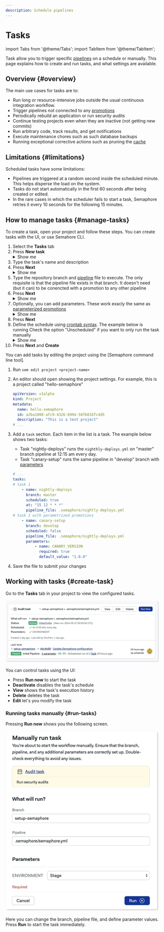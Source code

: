 ```yaml
---
description: Schedule pipelines
---
```


# Tasks

import Tabs from '@theme/Tabs';
import TabItem from '@theme/TabItem';

Task allow you to trigger specific [pipelines](./pipelines) on a schedule or manually. This page explains how to create and run tasks, and what settings are available.

## Overview {#overview}

The main use cases for tasks are to:

- Run long or resource-intensive jobs outside the usual continuous integration workflow.
- Trigger pipelines not connected to any [promotions](./promotions)
- Periodically rebuild an application or run security audits
- Continue testing projects even when they are inactive (not getting new commits)
- Run arbitrary code, track results, and get notifications
- Execute maintenance chores such as such database backups
- Running exceptional corrective actions such as pruning the [cache](./jobs#cache)


## Limitations {#limitations}

Scheduled tasks have some limitations:

- Pipelines are triggered at a random second inside the scheduled minute. This helps disperse the load on the system.
- Tasks do not start automatically in the first 60 seconds after being created or edited.
- In the rare cases in which the scheduler fails to start a task, Semaphore retries it every 10 seconds for the following 15 minutes.

## How to manage tasks {#manage-tasks}

To create a task, open your project and follow these steps. You can create tasks with the UI, or use Semahore CLI.

<Tabs groupId="ui-cli">
<TabItem value="ui" label="UI">

1. Select the **Tasks** tab
2. Press **New task**
        <details>
        <summary>Show me</summary>
        <div>
            ![Creating a new task](./img/task-create.jpg)
        </div>
        </details>  
3. Type the task's name and description
4. Press **Next**
    <details>
        <summary>Show me</summary>
        <div>
        ![Task creation step 1: name and description](./img/task-create-1.jpg)
        </div>
    </details>
5. Type the repository branch and [pipeline](./pipelines) file to execute. The only requisite is that the pipeline file exists in that branch. It doesn't need (but it can) to be conencted with a promotion to any other pipeline
6. Press **Next**
    <details>
        <summary>Show me</summary>
        <div>
        ![Task creation step 2: branch and pipeline](./img/task-create-2.jpg)
        </div>
    </details>
7. Optionally, you can add parameters. These work exacly the same as [parameterized promotions](./promotions#parameters)
    <details>
        <summary>Show me</summary>
        <div>
        ![Task creation step 3: parameters](./img/task-create-3.jpg)
        </div>
    </details>
8. Press **Next**
9. Define the schedule using [crontab syntax](https://crontab.guru/). The example below is running Check the option "Unscheduled" if you want to only run the task manually
    <details>
        <summary>Show me</summary>
        <div>
        ![Task creation step 4: schedule](./img/task-create-4.jpg)
        </div>
    </details>
10. Press **Next** and **Create**

</TabItem>
<TabItem value="cli" label="CLI">

You can add tasks by editing the project using the [Semaphore command line tool].

1. Run `sem edit project <project-name>`
2. An editor should open showing the project settings. For example, this is a project called "hello-semaphore"

    ```yaml title="sem edit projet hello-semaphore"
    apiVersion: v1alpha
    kind: Project
    metadata:
      name: hello-semaphore
      id: a2ba1008-afc9-4326-b994-58fb816fc4d5
      description: "This is a test project"
    # ...
    ```
3. Add a `task` section. Each item in the list is a task. The example below shows two tasks:
   - Task "nightly-deploys" runs the `nighthly-deploys.yml` on "master" branch pipeline at 12:15 am every day.
   - Task "canary-setup" runs the same pipeline in "develop" branch with [parameters](./promotions#parameters)

    ```yaml title="sem edit projet hello-semaphore"
    # ...
    tasks:
    # task 1
        - name: nightly-deploys
          branch: master
          scheduled: true
          at: "15 12 * * *"
          pipeline_file: .semaphore/nightly-deploys.yml
    # task 2 with parametrized promotions
        - name: canary-setup
          branch: develop
          scheduled: false
          pipeline_file: .semaphore/nightly-deploys.yml
          parameters:
              - name: CANARY_VERSION
                required: true
                default_value: "1.0.0"
    ```

4. Save the file to submit your changes

</TabItem>
</Tabs>

## Working with tasks {#create-task}

Go to the **Tasks** tab in your project to view the configured tasks.

![Viewing a task on Semaphore UI](./img/task-view.jpg)

You can control tasks using the UI:
- Press **Run now** to start the task
- **Deactivate** disables the task's schedule
- **View** shows the task's execution history
- **Delete** deletes the task
- **Edit** let's you modify the task

### Running tasks manually {#run-tasks}

Pressing **Run now** shows you the following screen.

![Running task manually](./img/task-run.jpg)

Here you can change the branch, pipeline file, and define parameter values. Press **Run** to start the task immediately.
